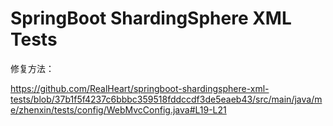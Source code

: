 # SpringBoot ShardingSphere XML Tests

修复方法：

https://github.com/RealHeart/springboot-shardingsphere-xml-tests/blob/37b1f5f4237c6bbbc359518fddccdf3de5eaeb43/src/main/java/me/zhenxin/tests/config/WebMvcConfig.java#L19-L21
